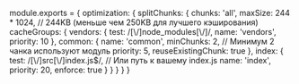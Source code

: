 module.exports = {
  optimization: {
    splitChunks: {
      chunks: 'all',
      maxSize: 244 * 1024, // 244KB (меньше чем 250KB для лучшего кэширования)
      cacheGroups: {
        vendors: {
          test: /[\\/]node_modules[\\/]/,
          name: 'vendors',
          priority: 10
        },
        common: {
          name: 'common',
          minChunks: 2, // Минимум 2 чанка используют модуль
          priority: 5,
          reuseExistingChunk: true
        },
        index: {
          test: /[\\/]src[\\/]index\.js$/, // Или путь к вашему index.js
          name: 'index',
          priority: 20,
          enforce: true
        }
      }
    }
  }
}